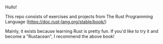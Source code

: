 Hullo!

This repo consists of exercises and projects from The Rust Programming Language (https://doc.rust-lang.org/stable/book/)

Mainly, it exists because learning Rust is pretty fun. If you'd like to try it and become a "Rustacean", I recommend the above book!
